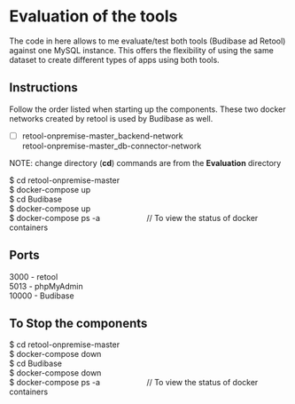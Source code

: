 # Evaluation of the tools

The code in here allows to me evaluate/test both tools (Budibase ad Retool) against one MySQL instance. This offers the flexibility of using the same dataset to create different types of apps using both tools.

## Instructions
Follow the order listed when starting up the components. These two docker networks created by retool is used by Budibase as well.

 - [ ] retool-onpremise-master_backend-network </br>
       retool-onpremise-master_db-connector-network

NOTE: change directory (**cd**) commands are from the **Evaluation** directory <br>

$ cd retool-onpremise-master </br>
$ docker-compose up </br>
$ cd Budibase </br>
$ docker-compose up </br>
$ docker-compose ps -a      // To view the status of docker containers </br>

## Ports

3000 - retool </br>
5013 - phpMyAdmin </br>
10000 - Budibase </br>

## To Stop the components
$ cd retool-onpremise-master </br>
$ docker-compose down </br>
$ cd Budibase </br>
$ docker-compose down </br>
$ docker-compose ps -a      // To view the status of docker containers </br>
